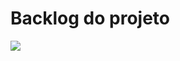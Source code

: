 # Backlog do projeto

<img src ="https://github.com/celsoteofilo/PSI_solucoes/assets/103187575/cba65690-4452-4a98-aaf2-bbebf752fd45" />
